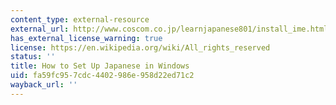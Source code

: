 ```yaml
---
content_type: external-resource
external_url: http://www.coscom.co.jp/learnjapanese801/install_ime.html
has_external_license_warning: true
license: https://en.wikipedia.org/wiki/All_rights_reserved
status: ''
title: How to Set Up Japanese in Windows
uid: fa59fc95-7cdc-4402-986e-958d22ed71c2
wayback_url: ''
---
```

